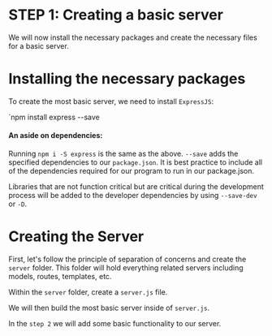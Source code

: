 # STEP 1: Creating a basic server

We will now install the necessary packages and create the necessary files for a basic server.

# Installing the necessary packages

To create the most basic server, we need to install `ExpressJS`:

`npm install express --save

#### An aside on dependencies:
Running `npm i -S express` is the same as the above. `--save` adds the specified dependencies to our `package.json`. It is best practice to include all of the dependencies required for our program to run in our package.json. 

Libraries that are not function critical but are critical during the development process will be added to the developer dependencies by using `--save-dev` or `-D`.

# Creating the Server
First, let's follow the principle of separation of concerns and create the `server` folder. This folder will hold everything related servers including models, routes, templates, etc.

Within the `server` folder, create a `server.js` file.

We will then build the most basic server inside of `server.js`.

In the `step 2` we will add some basic functionality to our server.
